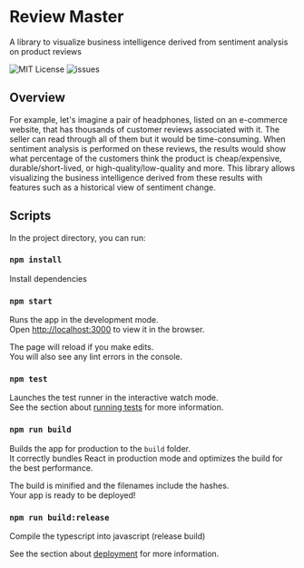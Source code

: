 # Review Master

A library to visualize business intelligence derived from sentiment analysis on product reviews

![MIT License](https://img.shields.io/github/license/boraelci/review-master) ![issues](https://img.shields.io/github/issues/boraelci/review-master)

## Overview

For example, let's imagine a pair of headphones, listed on an e-commerce website, that has thousands of customer reviews associated with it. The seller can read through all of them but it would be time-consuming. When sentiment analysis is performed on these reviews, the results would show what percentage of the customers think the product is cheap/expensive, durable/short-lived, or high-quality/low-quality and more. This library allows visualizing the business intelligence derived from these results with features such as a historical view of sentiment change.

## Scripts

In the project directory, you can run:

### `npm install`

Install dependencies

### `npm start`

Runs the app in the development mode.\
Open [http://localhost:3000](http://localhost:3000) to view it in the browser.

The page will reload if you make edits.\
You will also see any lint errors in the console.

### `npm test`

Launches the test runner in the interactive watch mode.\
See the section about [running tests](https://facebook.github.io/create-react-app/docs/running-tests) for more information.

### `npm run build`

Builds the app for production to the `build` folder.\
It correctly bundles React in production mode and optimizes the build for the best performance.

The build is minified and the filenames include the hashes.\
Your app is ready to be deployed!

### `npm run build:release`

Compile the typescript into javascript (release build)

See the section about [deployment](https://facebook.github.io/create-react-app/docs/deployment) for more information.
